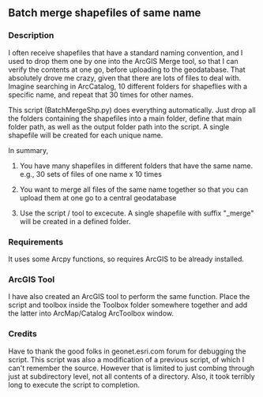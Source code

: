 ## Batch merge shapefiles of same name

### Description
I often receive shapefiles that have a standard naming convention, and I used to drop them one by one into the ArcGIS Merge tool, so that I can verify the contents at one go, before uploading to the geodatabase. That absolutely drove me crazy, given that there are lots of files to deal with. Imagine searching in ArcCatalog, 10 different folders for shapeflies with a specific name, and repeat that 30 times for other names.

This script (BatchMergeShp.py) does everything automatically. Just drop all the folders containing the shapefiles into a main folder, define that main folder path, as well as the output folder path into the script. A single shapefile will be created for each unique name.

In summary,
1) You have many shapefiles in different folders that have the same name. e.g., 30 sets of files of one name x 10 times

2) You want to merge all files of the same name together so that you can upload them at one go to a central geodatabase

3) Use the script / tool to excecute. A single shapefile with suffix "_merge" will be created in a defined folder.

### Requirements
It uses some Arcpy functions, so requires ArcGIS to be already installed.

### ArcGIS Tool
I have also created an ArcGIS tool to perform the same function. Place the script and toolbox inside the Toolbox folder somewhere together and add the latter into ArcMap/Catalog ArcToolbox window.

### Credits
Have to thank the good folks in geonet.esri.com forum for debugging the script. This script was also a modification of a previous script, of which I can't remember the source. However that is limited to just combing through just at subdirectory level, not all contents of a directory. Also, it took terribly long to execute the script to completion.
